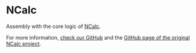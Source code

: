 ﻿# NCalc

Assembly with the core logic of [NCalc](https://www.nuget.org/packages/AlliedBits.ncalc).

For more information, [check our GitHub](https://www.github.com/Allied-Bits-ltd/ncalc) and the [GitHub page of the original NCalc project](https://www.github.com/ncalc/ncalc).